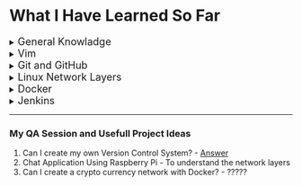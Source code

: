 [//]: # (<details><summary><font size=4></font></summary></details>)


# What I Have Learned So Far

<details>
  <summary><font size=4>General Knowladge</font></summary>

### SSH
  SSH, also known as Secure Shell or Secure Socket Shell, is a network protocol that gives users, particularly system administrators, a secure way to access a computer over an unsecured network.

  SSH also refers to the suite of utilities that implement the SSH protocol. Secure Shell provides strong password authentication and public key authentication, as well as encrypted data communications between two computers connecting over an open network, such as the internet.

  In addition to providing strong encryption, SSH is widely used by network administrators to manage systems and applications remotely, enabling them to log in to another computer over a network, execute commands and move files from one computer to another.

### This Section Inclued Some Terms That You Will Face Frequently

* [**HELM**](https://www.freecodecamp.org/news/what-is-a-helm-chart-tutorial-for-kubernetes-beginners/)

* [What is a **.yaml** File and Where to Use It?](https://medium.com/codex/docker-compose-explained-3954baf495ec)

* **Hash Code** &rarr; A hash function is any function that can be used to map data of arbitrary size to fixed-size values.The values returned by a hash function are called hash values, hash codes, digests, or simply hashes.

</details>

<details>
  <summary><font size=4>Vim</font></summary>

### What is Vim?

Vim is a text editor for Unix that comes with Linux, BSD, and macOS. It is known to be fast and powerful, partly because it is a small program that can run in a terminal (although it has a graphical interface). It is mainly because it can be managed entirely without menus or a mouse with a keyboard.

* [What is Vim and It's Power?](https://www.loginradius.com/blog/engineering/vim-getting-started/)
* You should learn [Vim](https://www.openvim.com/).

</details>

<details>
  <summary><font size=4>Git and GitHub</font></summary>

### What is Git and GitHub?

Git is an open-source, version control tool created in 2005 by developers working on the Linux operating system; GitHub is a company founded in 2008 that makes tools which integrate with git. You do not need GitHub to use git, but you cannot use GitHub without using git. There are many other alternatives to GitHub, such as GitLab, BitBucket, and “host-your-own” solutions such as gogs and gittea. All of these are referred to in git-speak as “remotes”, and all are completely optional. You do not need to use a remote to use git, but it will make sharing your code with others easier.

<font size=4>**Useful Links for Learning Git and GitHub**</font>

* [GitHub - Git](https://learngitbranching.js.org "GitHub")

* [Reading Material About Basic Git Commands](https://product.hubspot.com/blog/git-and-github-tutorial-for-beginners)

<font size=4>**Quick Git Tutorial**</font>

  \* Following the below commands below shows a quick tour for creating and using Git and GitHub locally and remotely

* ``mkdir <Project_File>`` &rarr; Create a directory in current working direcory
* ``touch README.md`` &rarr; Create a README file

> At this point you have a directory called `Project_File` which includes `README.md` file. We used Linux Bash Commands to handle above commands.

>For more information please learn linux commands. [Learning Linux commands](https://www.hostinger.com/tutorials/linux-commands) will boost your Git experience and the tools we will examine later.

* ``git init`` &rarr; Convert your directory to a Git repository
* ``git add README.md`` &rarr; Add your editted file/s to the [Staging Environment](https://www.geeksforgeeks.org/staging-in-git/)
* ``git commit`` &rarr; Let Git keeps track of your staged files
  - If you use ``git commit -m "<YOUR_COMMIT_MESSAGE>"``, you will write your commit messages directly instead of Vim editor

>Do not forget to use `git add <FILE_NAME>` command before you commit

Till now, we just made some changes locally. To use GitHub remotely, we will connect our local repository to remote repository with the following command;

* ``git remote add origin <GitHub_PAGE_LINK>`` &rarr; Connect our local repository to remote repository
  - Till now, we just made some changes locally. This command connects our local repository to remote one.

  - Be carefull ! You need to sign up to GitHub for this step. <GitHub_PAGE_LINK> are provided by GitHub itself.

* ``git remote -v`` &rarr; Check which GitHub account you are connected to.

  - This command should give an output like below. Otherwise go and check some stackoverflow pages for salvation.

  ``
  origin  https://github.com/<USER_NAME>/<REPOSITORY_NAME>.git (fetch)
  ``
  ``
  origin  https://github.com/<USER_NAME>/<REPOSITORY_NAME>.git (push)
  ``

>You might be wondering what that __origin__ word means in the command above. What happens is that when you clone a remote repository to your local machine, Git creates an alias for you. In nearly all cases this alias is called __origin__.

* ``git push origin master`` &rarr;  Send your local commits to GitHub and Voila! You are a Git master now. Not the branch one!

---
NOTE: You could first create a GitHub repository and then __clone__ it. After that you would be at the same page
with us for now. To __clone__;

* ``git clone <GitHub_Link>`` &rarr; Clone an existing GitHub repository to your local machine.
---
* ``git branch`` &rarr; Lists all the existed branches. If master branch is the only branch, the output should be like below;
  - ``
  C:\Users\...\<Project_File>>git branch
  ``
  ``* master``

* ``git branch <GIT_BRANCH_NAME>`` &rarr; Create a new branch called `<GIT_BRANCH_NAME>`

* ``git checkout <GIT_BRANCH_NAME>`` &rarr; Change your current working branch to `<GIT_BRANCH_NAME>`
  - ``git checkout -b <GIT_BRANCH_NAME>`` &rarr; Create a branch if not exists

* ``git push origin <GIT_BRANCH_NAME>`` &rarr; Send your changes on `<GIT_BRANCH_NAME>` to remote

* ``git branch -D <GIT_BRANCH_NAME>`` &rarr; Delete your current working branch locally

* ``git push origin --delete <GIT_BRANCH_NAME>`` &rarr; Delete your branch remotely

>Keep that in mind! You can not delete a branch without having checked out otherwise look the below image:
![Cutting the stick you hold](https://github.com/kasimerbay/Innovance-Internship/blob/master/1210-1240955295Hn8Q.jpg)
---

* ``git merge <GIT_BRANCH_NAME>`` &rarr; Pile up your commits on `<GIT_BRANCH_NAME>` and combines your current branch

* ``git pull origin master`` &rarr; Move your remote files and changes to your local

* ``git rebase <GIT_BRANCH_NAME>`` &rarr; Comming Soon...
  - Reading the official Git manual it states that rebase “reapplies commits on top o another base branch” , whereas merge “joins two or more development histories together”  In other words, the key difference between merge and rebase is that while merge preserves history as it happened, rebase rewrites it.

* `` git HEAD^`` &rarr; Move your `HEAD` file upward in the commitment tree.

* ``git branch -f master HEAD~3`` &rarr; Sends the HEAD to 3 commits above

</details>

<details>
  <summary><font size=4>Linux Network Layers</font></summary>

### Resources to Summarize Linux Network Layers


* <https://tldp.org/LDP/intro-linux/html/sect_10_01.html>
* <https://linux-kernel-labs.github.io/refs/heads/master/labs/networking.html>
* <https://www.linux.com/topic/networking/practical-networking-linux-admins-tcpip/>
* <https://www.geeksforgeeks.org/tcp-ip-model/?ref=lbp>

### Frequently Used Terms

* A _protocol_ is, simply put, a set of rules for communication.
  - In order to get data over the network, for instance an E-mail from your computer
	to some computer at the other end of the world, lots of different hard- and software
	needs to work together.

	All these pieces of hardware and the different software programs speak different languages.
	Imagine your E-mail program: it is able to talk to the computer operating system, through a
	specific protocol, but it is not able to talk to the computer hardware. We need a special
	program in the operating system that performs this function. In turn, the computer needs to
	be able to communicate with the telephone line or other Internet hookup method. And behind the
	scenes, network connection hardware needs to be able to communicate in order to pass your
	E-mail from one appliance to the other, all the way to the destination computer.

	All these different types of communication protocols are classified in 7 layers, which are
	known as _the Open Systems Interconnection Reference Model_, **the OSI Model** for short.

* ``hostname`` &rarr; this displays the hostname of your machine.
* ``ifconfig`` &rarr; this gives us the IP address of the device.
* ``netstat -a`` &rarr; this lists all the ports being used.

* The unique combination of IP address and Port number together are termed as **Socket**.
---
# The OSI Model's Layers

1. **Physical Layer**
  * The physical layer refers to your networking hardware: **Ethernet** and **wi-fi interfaces**, **cabling**, **switches**, whatever gadgets it takes to move your bits and the electricity to operate them.  

    <ins><font size=4>**The Functions of Physical Layer**</font></ins>
      - _Bit Synchronization_
        The physical layer provides the synchronization of the bits by providing a clock. This clock controls both sender and receiver thus providing synchronization at bit level.

        <ins>Note</ins>:
          CP, the clock pulse is the vibration of a quartz crystal located inside a computer for synchronizing the timing of hardware components.

      - _Bit Rate Control_
        The Physical layer also defines the transmission rate i.e. the number of bits sent per second.

      - _Physical Topologies_
        Physical layer specifies the way in which the different, devices/nodes are arranged in a network i.e. bus, star, or mesh topology.

      - _Transmission Mode_
        Physical layer also defines the way in which the data flows between the two connected devices. The various transmission modes possible are Simplex, half-duplex and full-duplex.

2. **Data Link Layer**
  * The main function of this layer is to make sure data transfer is error-free from one node to another, over the physical layer. When a packet arrives in a network, it is the responsibility of DLL to transmit it to the Host using its MAC address.

    <ins><font size=4>**The Functions of Data Link Layer**</font></ins>
      - _Framing_
        Framing is a function of the data link layer. It provides a way for a sender to transmit a set of bits that are meaningful to the receiver. This can be accomplished by attaching special bit patterns to the beginning and end of the frame.

      - _Physical Addressing_
        After creating frames, the Data link layer adds physical addresses (MAC address) of the sender and/or receiver in the header of each frame.

      - _Error Control_
        Data link layer provides the mechanism of error control in which it detects and retransmits damaged or lost frames.

      - _Flow Control_
        The data rate must be constant on both sides else the data may get corrupted thus, flow control coordinates the amount of data that can be sent before receiving acknowledgement.

      - _Access Control_
        When a single communication channel is shared by multiple devices, the MAC sub-layer of the data link layer helps to determine which device has control over the channel at a given time.

3. **Network layer**
  * The network layer works for the transmission of data from one host to the other located in different networks. It also takes care of packet routing i.e. selection of the shortest path to transmit the packet, from the number of routes available. The sender & receiver’s IP addresses are placed in the header by the network layer

    <ins><font size=4>**The Functions of Network Layer**</font></ins>
      - _Routing_
        The network layer protocols determine which route is suitable from source to destination. This function of the network layer is known as routing.
      - _Logical Addressing_
        In order to identify each device on internetwork uniquely, the network layer defines an addressing scheme. The sender & receiver’s IP addresses are placed in the header by the network layer. Such an address distinguishes each device uniquely and universally.
      <ins>Note</ins>:
        Network layer is implemented by networking devices such as routers.


4. **Transport Layer**
  * The transport layer provides services to the application layer and takes services from the network layer. The data in the transport layer is referred to as Segments. It is responsible for the End to End Delivery of the complete message. The transport layer also provides the acknowledgement of the successful data transmission and re-transmits the data if an error is found.

    <ins><font size=4>**The Functions of Transport Layer**</font></ins>
      - _Segmentation and Reassembly_
        This layer accepts the message from the (session) layer, and breaks the message into smaller units. Each of the segments produced has a header associated with it. The transport layer at the destination station reassembles the message.

      - _Service Point Addressing_
        In order to deliver the message to the correct process, the transport layer header includes a type of address called service point address or port address. Thus by specifying this address, the transport layer makes sure that the message is delivered to the correct process.

    <ins><font size=4>**The Services Provided by The Transport Layer**</font></ins>
      - _Connection-Oriented Service_:
        It is a three-phase process that includes;
          – Connection Establishment
          – Data Transfer
          – Termination / disconnection

          In this type of transmission, the receiving device sends an acknowledgement, back to the source after a packet or group of packets is received. This type of transmission is reliable and secure.

      - _Connectionless Service_:
        It is a one-phase process and includes Data Transfer. In this type of transmission, the receiver does not acknowledge receipt of a packet. This approach allows for much faster communication between devices. Connection-oriented service is more reliable than connectionless Service.

        <ins>Note</ins>:
            Data in the Transport Layer is called as Segments.

        <ins>Note</ins>:
        Transport layer is operated by the Operating System. It is a part of the OS and communicates with the Application Layer by making system calls. <ins>Transport Layer is called as Heart of OSI model</ins>.

>TCP operates in the transport layer, along with its friend UDP, the User Datagram Protocol. TCP is more complex; it performs error-checking, and it tries very hard to deliver your packets. There is a lot of back-and-forth communication with TCP as it transmits and verifies transmission, and when packets get lost it resends them. UDP is simpler and has less overhead. It sends out datagrams once, and UDP neither knows nor cares if they reach their destination.
 TCP is for ensuring that data is transferred completely and in order. If a file transfers with even one byte missing it’s no good. UDP is good for lightweight stateless transfers such NTP and DNS queries, and is efficient for streaming media. If your music or video has a blip or two it doesn’t render the whole stream unusable.

5. **Session Layer**
  * This layer is responsible for the establishment of connection, maintenance of sessions, authentication, and also ensures security.

    <ins><font size=4>**The Functions of The Session Layer**</font></ins>
      - _Session Establishment, Maintenance, and Termination_
        The layer allows the two processes to establish, use and terminate a connection.

      - _Synchronization_
        This layer allows a process to add checkpoints which are considered synchronization points into the data. These synchronization points help to identify the error so that the data is re-synchronized properly, and ends of the messages are not cut prematurely and data loss is avoided.

      - _Dialog Controller_
        The session layer allows two systems to start communication with each other in half-duplex or full-duplex.

6. **Presentation Layer**
  * The presentation layer is also called the Translation layer. The data from the application layer is extracted here and manipulated as per the required format to transmit over the network.

    <ins><font size=4>**The Functions of The Session Layer**</font></ins>
        - _Translation_
          For example, ASCII to EBCDIC.

        - _Encryption/ Decryption_
          Data encryption translates the data into another form or code. The encrypted data is known as the ciphertext and the decrypted data is known as plain text. A key value is used for encrypting as well as decrypting data.

        - _Compression_
          Reduces the number of bits that need to be transmitted on the network.
7. **Application Layer**
  * This layer also serves as a window for the application services to access the network and for displaying the received information to the user.
    - The application layer includes the network protocols you use every day: SSH, TLS/SSL, HTTP, IMAP, SMTP, DNS, DHCP, streaming media protocols, and tons more.

<font size=4>**Basic Dynamic of The Layer System**</font>
    Each layer can only use the functionality of the layer below; each layer can only export functionality to the layer above. In other words: layers communicate only with adjacent layers. Let's take the example of your E-mail message again: you enter it through the application layer. In your computer, it travels down the transport and network layer. Your computer puts it on the network through the network access layer. That is also the layer that will move the message around the world. At the destination, the receiving computer will accept the message through it's own network layer, and will display it to the recepient using the transport and application layer.

><font size=3>OSI model acts as a reference model and is not implemented on the Internet because of its late invention. The current model being used is _**the TCP/IP Model**_.</font>

><font size=3><ins>TCP/IP MODEL</ins></font>
  It was designed and developed by Department of Defense (DoD) in 1960s and is based on standard protocols. It stands for Transmission Control Protocol/Internet Protocol. _The TCP/IP model is a concise version of the OSI Model_.


### The TCP/IP MODEL'S LAYERS <font size=0.5>(on the behalf of the receiver)</font>

1. **Network Access Layer**
  * This layer corresponds to the combination of Data Link Layer and Physical Layer of the OSI model. It looks out for hardware addressing and the protocols present in this layer allows for the physical transmission of data.

2. **Internet Layer**
  * This layer parallels the functions of OSI’s Network layer. It defines the protocols which are responsible for logical transmission of data over the entire network.

    <ins><font size=4>**The Main Protocols Residing at Internet Layer**</font></ins>
        - _IP_
          stands for Internet Protocol and it is responsible for delivering packets from the source host to the destination host by looking at the IP addresses in the packet headers.

          IP has 2 versions:
          IPv4 and IPv6. IPv4 is the one that most of the websites are using currently. But IPv6 is growing as the number of IPv4 addresses are limited in number when compared to the number of users.
          - ICMP
            stands for Internet Control Message Protocol. It is encapsulated within IP datagrams and is responsible for providing hosts with information about network problems.

          - ARP
            stands for Address Resolution Protocol. Its job is to find the hardware address of a host from a known IP address.    

              ARP has several types:
              1. Reverse ARP,
              2. Proxy ARP,
              3. Gratuitous ARP,
              4. Inverse ARP

3. **Host To Host Layer**
  * This layer is analogous to the transport layer of the OSI model. It is responsible for end-to-end communication and error-free delivery of data. It shields the upper-layer applications from the complexities of data.

    <ins><font size=4>**The Two Main Protocols Present in Host To Host Layer**</font></ins>

      - _Transmission Control Protocol (TCP)
        It is known to provide reliable and error-free communication between end systems. It performs sequencing and segmentation of data. It also has acknowledgment feature and controls the flow of the data through flow control mechanism. It is a very effective protocol but has a lot of overhead due to such features. Increased overhead leads to increased cost.

      - _User Datagram Protocol (UDP)_
        On the other hand does not provide any such features. It is the go-to protocol if your application does not require reliable transport as it is very cost-effective. Unlike TCP, which is connection-oriented protocol, UDP is connectionless.

4. **Application Layer**
  * This layer performs the functions of top three layers of the OSI model: Application, Presentation and Session Layer. It is responsible for node-to-node communication and controls user-interface specifications.  

    <ins><font size=4>**Some of The Protocols Present in Application Layer**</font></ins>
        * HTTP,
        * HTTPS,
        * FTP,
        * TFTP,
        * Telnet,
        * SSH,
        * SMTP,
        * SNMP,
        * NTP,
        * DNS,
        * DHCP,
        * NFS,
        * X Window,
        * LPD

    _HTTP and HTTPS_
      HTTP stands for Hypertext transfer protocol. It is used by the World Wide Web to manage communications between web browsers and servers. HTTPS stands for HTTP-Secure. It is a combination of HTTP with SSL(Secure Socket Layer). It is efficient in cases where the browser need to fill out forms, sign in, authenticate and carry out bank transactions.

		_SSH_
      SSH stands for Secure Shell. It is a terminal emulations software similar to Telnet. The reason SSH is more preferred is because of its ability to maintain the encrypted connection. It sets up a secure session over a TCP/IP connection.

    _NTP_
      NTP stands for Network Time Protocol. It is used to synchronize the clocks on our computer to one standard time source. It is very useful in situations like bank transactions. Assume the following situation without the presence of NTP. Suppose you carry out a transaction, where your computer reads the time at 2:30 PM while the server records it at 2:28 PM. The server can crash very badly if it’s out of sync.

</details>

<details>
  <summary><font size=4>Docker</font></summary>

<font size=4>**Useful Links for Learning Docker**</font>

* [Nana Docker Tutorials](https://youtube.com/playlist?list=PLy7NrYWoggjzfAHlUusx2wuDwfCrmJYcs)
* [thenewboston](https://youtube.com/playlist?list=PL6gx4Cwl9DGBkvpSIgwchk0glHLz7CQ-7) - <font size=0.5>**Personal Favourite**</font>

>Container is layers of linux base image, application image with configuration


**Docker Pros**
  1. A way to package applications awith all the necessary dependencies and configs
  2. Portable artifact easily shared and moved around
  3. Makes development and deployement more efficient
  4. alpnine -> Smaller Data is enough for you to take action.

**Before Containers**
  1. Each developer needs to install the application specific version
  2. Installation process different on each OS environments
  3. Many steps where something go wrong
  4. Textual guide of deployement
  5. Configuration on the server needed
  6. External dependencies on the server OS

**After Container**
 * No need to download any package. Everything contained in the container environment linux based OS

<font size=4>**Quick Docker Tutorial**</font>
<font size=0.5>* This document is just to provide a quick orientation for Docker. Please go and do a research or watch the video tutorials given above </font>
* `docker info` &rarr; Prompts system information and Server connection to Docker Hub

* `docker system prune --all` &rarr; Deletes all the containers whether it is up or down

* `docker container exec -it <CONTAINER_ID> sh or "bin/bash"` &rarr; Runs the image to create a container with interactive Bash session

* `docker container exec -it <CONTAINER_ID> sh (bin/bash)` &rarr; Run the container with a interactive Bash session

* `docker image rm $(docker images -q -f dangling=true)` &rarr; Delete unused and untagged containers

* `docker container run -it --name <CONTAINER_NAME> <IMAGE_NAME>` &rarr; Run `<CONTAINER_NAME>` with interactive Bash session using `<IMAGE_NAME>`

* `docker container ls -a` &rarr; Lists all containers

* `docker container inspect <CONTAINER_ID>` &rarr; Displays detailed information on one or more containers

* `docker container pause <CONTAINER_ID>` &rarr; Pause a running container

* `docker container unpause <CONTAINER_ID>` &rarr; Unpause a running container

* `docker container stop <CONTAINER_NAME>/<CONTAINER_ID>` &rarr; Stops a running container. Can be started again with
  - `docker start <CONTAINER_NAME>`

* `docker pull <REPOSITORY_NAME>/<IMAGE_NAME>:<IMAGE_TAG>` &rarr; Pull your image to your local

* `docker start <IMAGE_NAME>` &rarr; Start your image as a container

* ``docker run -d -p <YOUR_DEVICE_PORT>:<CONTAINER_PORT> --name <CONTAINER_NAME> <IAMGE_NAME>
`` &rarr; Start your container in deteached mode with `-d`  and give custom ports with `-p`

* `docker ps` &rarr; Lists running containers

* `docker ps -aq` &rarr; Lists all container Id's

* `docker images` &rarr; Lists images

* `docker image inspect <IMAGE_ID>` &rarr; Display detailed information on images

* `docker network ls` &rarr; Lists networks

* `docker logs <CONTAINER_ID> | tail` &rarr; Displays logs from the last entry
  - `docker logs <CONTAINER_ID> -f` &rarr; You can add dashes to see streaming logs

* `docker rm <CONTAINER_NAME>` &rarr; Remove specified container

* `docker rmi <IMAGE_NAME>` &rarr; Remove specified image

<font size=3>**Docker Compose**</font>
<font size=1>You can use compose to build and manage multiple services in Docker containers. </font>

* `docker compose -d -f <FILE_NAME>.yaml up` &rarr; Get the multiple services up with `docker compose`
  - `docker compose -d -f <FILE_NAME>.yaml down` &rarr; Stops the containers included inside the .yaml file.     

  <ins>NOTE</ins>: When `docker compose` command runs, it creates a docker network and all the included services runs inside this network. After running `docker compose ... down` the network is deleted automatically.

> Here is a [example](https://github.com/kasimerbay/Innovance-Internship/blob/master/default.yaml) docker compose file (.yaml). Using this file makes managing and configuring containers easier.

* `docker network create <NETWORK_NAME>` &rarr; Create a network called `<NETWORK_NAME>`

* ` docker run -d -p <YOUR_DEVICE_PORT>:<CONTAINER_PORT> -e environmental_settings -net <NETWORK_NAME> -name <CONTAINER_NAME> <IMAGE_NAME>` &rarr;

* `docker build -t <IMAGE_NAME>:<VERSION_STATUS>` &rarr; Create an image file from a Dockerfile

>Docker can build images automatically by reading the instructions from a Dockerfile. A Dockerfile is a text document that contains all the commands a user could call on the command line to assemble an image. Using docker build users can create an automated build that executes several command-line instructions in succession. This page describes the commands you can use in a Dockerfile. When you are done reading this page, refer to the Dockerfile [Best Practices](https://docs.docker.com/develop/develop-images/dockerfile_best-practices/) for a tip-oriented guide.

<font size=2.5>**Docker Volume Types**</font> - Given to the `docker run` with `-v` tag
1. Host Volume
2. Anonymous Volume
3. Named Volume &rarr; Let the docker manage files we provide

</details>

<details>
  <summary><font size=4>Jenkins</font></summary>

<font size=4>**Useful Links for Learning Jenkins**</font>
  - <https://www.jenkins.io/doc/book/>
  |  <font size=0.5>This link includes all the necessary processes to use Jenkins</font>
  - <https://www.youtube.com/watch?v=pMO26j2OUME&list=PLy7NrYWoggjw_LIiDK1LXdNN82uYuuuiC>

### Frequently Used Terms

* [What is Java Servlet?](https://stackoverflow.com/questions/7213541/what-is-java-servlet)
  A servlet at its very core is a java class; which can handle HTTP requests. Typically the internal nitty-gritty of reading a HTTP request and response over the wire is taken care of by the containers like Tomcat. This is done so that as a server side developer you can focus on what to do with the HTTP request and responses and not bother about dealing with code that deals with networking etc. The container will take care of things like wrapping the whole thing in a HTTP response object and send it over to the client (say a browser).

  Now the next logical question to ask is who decides what is a container supposed to do? And the answer is; In Java world at least It is guided (note I did not use the word controlled) by specifications. For example Servlet specifications (See resource 2) dictates what a servlet must be able to do. So if you can write an implementation for the specification, congratulations you just created a container (Technically containers like Tomcat also implement other specifications and do tricky stuff like custom class loaders etc but you get the idea).

  Assuming you have a container, your servlets are now java classes whose lifecycle will be maintained by the container but their reaction to incoming HTTP requests will be decided by you. You do that by writing what-you-want-to-do in the pre-defined methods like init(), doGet(), doPost() etc. Look at Resource 3.

  Here is a fun exercise for you. Create a simple servlet like in Resource 3 and write a few System.out.println() statements in it's constructor method (Yes you can have a constructor of a servlet), init(), doGet(), doPost() methods and run the servlet in tomcat. See the console logs and tomcat logs.

<ins><font size=4>Important Notes</font></ins>
* Be Careful with Command Line Parameters. Jenkins ignores command line parameters it doesn’t understand instead of producing an error. Be careful when using command line parameters and make sure you have the correct spelling. For example, the parameter needed for defining the Jenkins administrative user is --argumentsRealm and not --argumentRealm.

</details>

[//]: # (the Last Code I Run -- docker run -p8080:8080 -p 50000:50000 -d -v jenkins_home:/var/jenkins_home jenkins/jenkins:lts)

---

### My QA Session and Usefull Project Ideas

  1. Can I create my own Version Control System?
    - [Answer](https://ericsink.com/entries/time_space_tradeoffs.html)
  2. Chat Application Using Raspberry Pi
    - To understand the network layers
  3. Can I create a crypto currency network with Docker?
    - ?????
